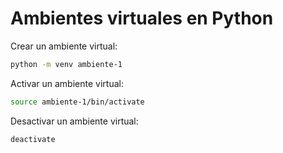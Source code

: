 # Ambientes virtuales en Python


Crear un ambiente virtual:

```bash
python -m venv ambiente-1
```

Activar un ambiente virtual:

```bash
source ambiente-1/bin/activate
```

Desactivar un ambiente virtual:
```bash
deactivate
```


